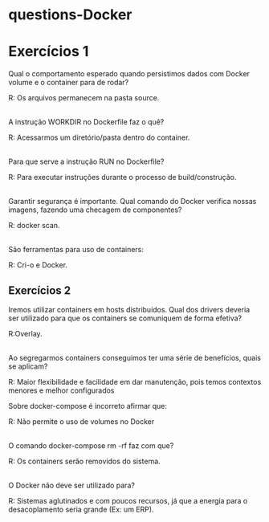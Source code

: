 # questions-Docker


<h1>Exercícios 1</h1>

  <div>
   Qual o comportamento esperado quando persistimos dados com Docker volume e o container para de rodar?
   <p>R: Os arquivos permanecem na pasta source.</p>
  </div>
  <br>
 
  <div>
    A instrução WORKDIR no Dockerfile faz o quê?
    <p>R: Acessarmos um diretório/pasta dentro do container.</p>
  </div>
  
  <br>
  <div>
    Para que serve a instrução RUN no Dockerfile?
    <p>R: Para executar instruções durante o processo de build/construção.</p>
  </div>
    
   <br>
    <div>
      Garantir segurança é importante. Qual comando do Docker verifica nossas imagens, fazendo uma checagem de componentes?
      <p>R: docker scan.</p>
    </div>
    <br>
   <div>
      São ferramentas para uso de containers:
     <p> R: Cri-o e Docker.</p>
   </div>
   
   <h2>Exercícios 2</h2>
     <div>
     Iremos utilizar containers em hosts distribuídos. Qual dos drivers deveria ser utilizado para que os containers se comuniquem de forma efetiva?
      <p>R:Overlay.</p>
    </div>
    <br>
   
   <div>
     Ao segregarmos containers conseguimos ter uma série de benefícios, quais se aplicam?
    <p>R: Maior flexibilidade e facilidade em dar manutenção, pois temos contextos menores e melhor configurados</p>  
</div>
   
   <div>
     Sobre docker-compose é incorreto afirmar que:
     <p>R: Não permite o uso de volumes no Docker </p>    
  </div>

<br>
    <div>
       O comando docker-compose rm -rf faz com que?
     <p>R: Os containers serão removidos do sistema. </p>    
</div>
<br>
  <div>
    O Docker não deve ser utilizado para?
    <p>R: Sistemas aglutinados e com poucos recursos, já que a energia para o desacoplamento seria grande (Ex: um ERP). </p>
  </div>
